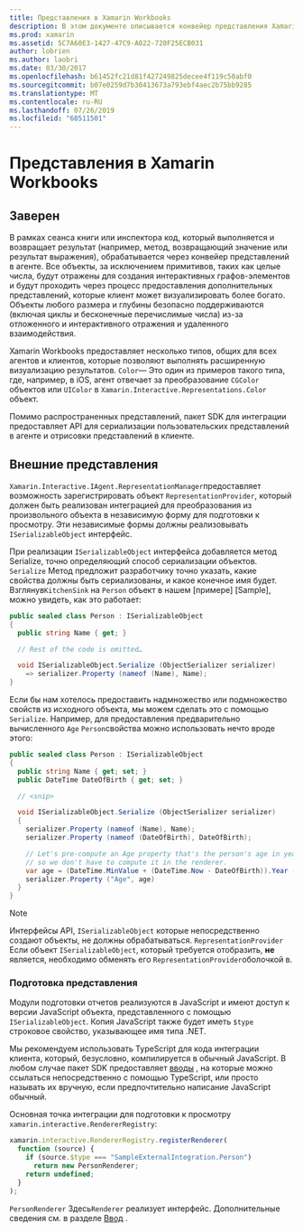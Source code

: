 ```yaml
---
title: Представления в Xamarin Workbooks
description: В этом документе описывается конвейер представления Xamarin Workbooks, который позволяет отображать сложные результаты для любого кода, возвращающего значение.
ms.prod: xamarin
ms.assetid: 5C7A60E3-1427-47C9-A022-720F25ECB031
author: lobrien
ms.author: laobri
ms.date: 03/30/2017
ms.openlocfilehash: b61452fc21d81f427249825decee4f119c50abf0
ms.sourcegitcommit: b07e0259d7b30413673a793ebf4aec2b75bb9285
ms.translationtype: MT
ms.contentlocale: ru-RU
ms.lasthandoff: 07/26/2019
ms.locfileid: "68511501"
---
```

# <a name="representations-in-xamarin-workbooks"></a>Представления в Xamarin Workbooks

## <a name="representations"></a>Заверен

В рамках сеанса книги или инспектора код, который выполняется и возвращает результат (например, метод, возвращающий значение или результат выражения), обрабатывается через конвейер представлений в агенте. Все объекты, за исключением примитивов, таких как целые числа, будут отражены для создания интерактивных графов-элементов и будут проходить через процесс предоставления дополнительных представлений, которые клиент может визуализировать более богато. Объекты любого размера и глубины безопасно поддерживаются (включая циклы и бесконечные перечислимые числа) из-за отложенного и интерактивного отражения и удаленного взаимодействия.

Xamarin Workbooks предоставляет несколько типов, общих для всех агентов и клиентов, которые позволяют выполнять расширенную визуализацию результатов. `Color`— Это один из примеров такого типа, где, например, в iOS, агент отвечает за преобразование `CGColor` объектов или `UIColor` в `Xamarin.Interactive.Representations.Color` объект.

Помимо распространенных представлений, пакет SDK для интеграции предоставляет API для сериализации пользовательских представлений в агенте и отрисовки представлений в клиенте.

## <a name="external-representations"></a>Внешние представления

`Xamarin.Interactive.IAgent.RepresentationManager`предоставляет возможность зарегистрировать объект `RepresentationProvider`, который должен быть реализован интеграцией для преобразования из произвольного объекта в независимую форму для подготовки к просмотру. Эти независимые формы должны реализовывать `ISerializableObject` интерфейс.

При реализации `ISerializableObject` интерфейса добавляется метод Serialize, точно определяющий способ сериализации объектов. `Serialize` Метод предложит разработчику точно указать, какие свойства должны быть сериализованы, и какое конечное имя будет. Взглянув`KitchenSink` на `Person` объект в нашем [примере] [Sample], можно увидеть, как это работает:

```csharp
public sealed class Person : ISerializableObject
{
  public string Name { get; }

  // Rest of the code is omitted…

  void ISerializableObject.Serialize (ObjectSerializer serializer)
    => serializer.Property (nameof (Name), Name);
}
```

Если бы нам хотелось предоставить надмножество или подмножество свойств из исходного объекта, мы можем сделать это с помощью `Serialize`. Например, для предоставления предварительно вычисленного `Age` `Person`свойства можно использовать нечто вроде этого:

```csharp
public sealed class Person : ISerializableObject
{
  public string Name { get; set; }
  public DateTime DateOfBirth { get; set; }

  // <snip>

  void ISerializableObject.Serialize (ObjectSerializer serializer)
  {
    serializer.Property (nameof (Name), Name);
    serializer.Property (nameof (DateOfBirth), DateOfBirth);

    // Let's pre-compute an Age property that's the person's age in years,
    // so we don't have to compute it in the renderer.
    var age = (DateTime.MinValue + (DateTime.Now - DateOfBirth)).Year - 1;
    serializer.Property ("Age", age)
  }
}
```

> [!NOTE]
> Интерфейсы API, `ISerializableObject` которые непосредственно создают объекты, не должны обрабатываться. `RepresentationProvider` Если объект `ISerializableObject`, который требуется отобразить, **не** является, необходимо обменять его `RepresentationProvider`оболочкой в.

### <a name="rendering-a-representation"></a>Подготовка представления

Модули подготовки отчетов реализуются в JavaScript и имеют доступ к версии JavaScript объекта, представленного с помощью `ISerializableObject`. Копия JavaScript также будет иметь `$type` строковое свойство, указывающее имя типа .NET.

Мы рекомендуем использовать TypeScript для кода интеграции клиента, который, безусловно, компилируется в обычный JavaScript. В любом случае пакет SDK предоставляет [вводы][typings] , на которые можно ссылаться непосредственно с помощью TypeScript, или просто называть их вручную, если предпочтительно написание JavaScript обычный.

Основная точка интеграции для подготовки к просмотру `xamarin.interactive.RendererRegistry`:

```js
xamarin.interactive.RendererRegistry.registerRenderer(
  function (source) {
    if (source.$type === "SampleExternalIntegration.Person")
      return new PersonRenderer;
    return undefined;
  }
);
```

`PersonRenderer` Здесь`Renderer` реализует интерфейс. Дополнительные сведения см. в разделе [Ввод][typings] .

[typings]: https://github.com/xamarin/Workbooks/blob/master/SDK/typings/xamarin-interactive.d.ts
